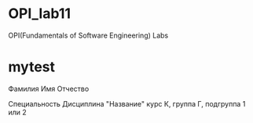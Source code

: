 # OPI_lab11
OPI(Fundamentals of Software Engineering) Labs 
# mytest
Фамилия
Имя
Отчество

Специальность
Дисциплина "Название"
курс К, группа Г, подгруппа 1 или 2
